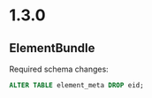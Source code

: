1.3.0
=====

ElementBundle
-------------

Required schema changes:

```sql
ALTER TABLE element_meta DROP eid;
```
